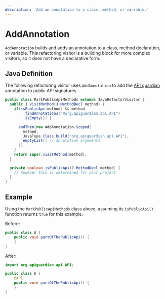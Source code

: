 ```yaml
---
description: 'Add an annotation to a class, method, or variable.'
---
```


# AddAnnotation

`AddAnnotation` builds and adds an annotation to a class, method declaration, or variable. This refactoring visitor is a building block for more complex visitors, so it does not have a declarative form.

## Java Definition

The following refactoring visitor uses `AddAnnotation` to add the [API guardian](https://github.com/apiguardian-team/apiguardian) annotation to public API signatures.

```java
public class MarkPublicApiMethods extends JavaRefactorVisitor {
  public J visitMethod(J.MethodDecl method) {
    if(isPublicApi(method) && method
        .findAnnotations("@org.apiguardian.api.API")
        .isEmpty()) {

      andThen(new AddAnnotation.Scoped(
        method,
        JavaType.Class.build("org.apiguardian.api.API"),
        emptyList() // annotation arguments
      ));
    }
    return super.visitMethod(method);
  }

  private boolean isPublicApi(J.MethodDecl method) {
    // however this is determined for your project
  }
}
```

## Example

Using the `MarkPublicApiMethods` class above, assuming its `isPublicApi()` function returns `true` for this example.

Before:

```java
public class A {
    public void partOfThePublicApi() {
    }
}
```

After:

```java
import org.apiguardian.api.API;

public class A {
    @API
    public void partOfThePublicApi() {
    }
}
```

